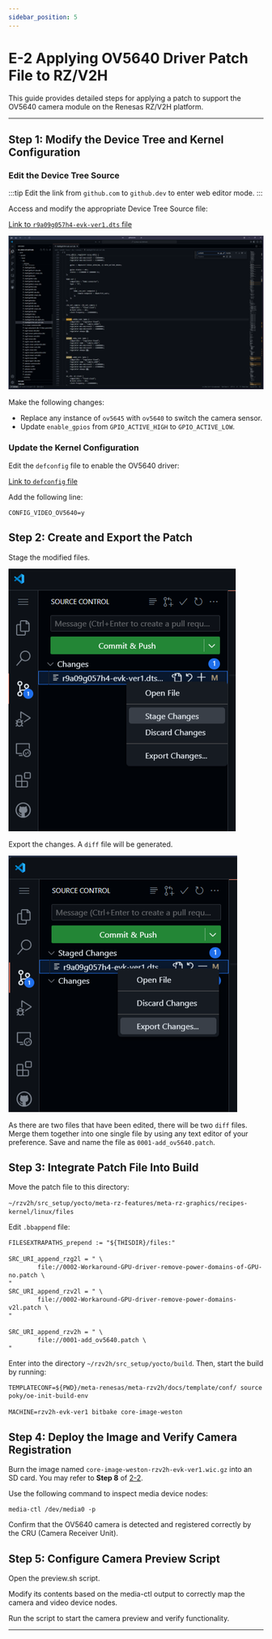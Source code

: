 ```yaml
---
sidebar_position: 5
---
```


# E-2 Applying OV5640 Driver Patch File to RZ/V2H

This guide provides detailed steps for applying a patch to support the OV5640 camera module on the Renesas RZ/V2H platform.

---

## Step 1: Modify the Device Tree and Kernel Configuration

### Edit the Device Tree Source

:::tip
Edit the link from `github.com` to `github.dev` to enter web editor mode.
:::

Access and modify the appropriate Device Tree Source file:

[Link to `r9a09g057h4-evk-ver1.dts` file](https://github.com/renesas-rz/rz_linux-cip/blob/rzv2h-5.10-cip17/arch/arm64/boot/dts/renesas/r9a09g057h4-evk-ver1.dts)

![replace](./img/E-2-0.png)

Make the following changes:
- Replace any instance of `ov5645` with `ov5640` to switch the camera sensor.
- Update `enable_gpios` from `GPIO_ACTIVE_HIGH` to `GPIO_ACTIVE_LOW`.

### Update the Kernel Configuration

Edit the `defconfig` file to enable the OV5640 driver:

[Link to `defconfig` file](https://github.com/renesas-rz/rz_linux-cip/blob/rzv2h-5.10-cip17/arch/arm64/configs/defconfig)

Add the following line:

```
CONFIG_VIDEO_OV5640=y
```

## Step 2: Create and Export the Patch

Stage the modified files.

![stage](./img/E-2-1.png)

Export the changes. A `diff` file will be generated.

![export](./img/E-2-2.png)

As there are two files that have been edited, there will be two `diff` files. Merge them together into one single file by using any text editor of your preference. Save and name the file as `0001-add_ov5640.patch`.

## Step 3: Integrate Patch File Into Build

Move the patch file to this directory:

`~/rzv2h/src_setup/yocto/meta-rz-features/meta-rz-graphics/recipes-kernel/linux/files`

Edit `.bbappend` file:

```
FILESEXTRAPATHS_prepend := "${THISDIR}/files:"

SRC_URI_append_rzg2l = " \
        file://0002-Workaround-GPU-driver-remove-power-domains-of-GPU-no.patch \
"
SRC_URI_append_rzv2l = " \
        file://0002-Workaround-GPU-driver-remove-power-domains-v2l.patch \
"

SRC_URI_append_rzv2h = " \
        file://0001-add_ov5640.patch \
"
```

Enter into the directory `~/rzv2h/src_setup/yocto/build`. Then, start the build by running:

```
TEMPLATECONF=${PWD}/meta-renesas/meta-rzv2h/docs/template/conf/ source poky/oe-init-build-env

MACHINE=rzv2h-evk-ver1 bitbake core-image-weston
```

## Step 4: Deploy the Image and Verify Camera Registration

Burn the image named `core-image-weston-rzv2h-evk-ver1.wic.gz` into an SD card. You may refer to **Step 8** of [2-2](./2-2.md).

Use the following command to inspect media device nodes:

```
media-ctl /dev/media0 -p
```

Confirm that the OV5640 camera is detected and registered correctly by the CRU (Camera Receiver Unit).

## Step 5: Configure Camera Preview Script

Open the preview.sh script.

Modify its contents based on the media-ctl output to correctly map the camera and video device nodes.

Run the script to start the camera preview and verify functionality.

---